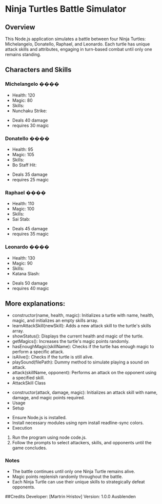 # Ninja Turtles Battle Simulator

## Overview

This Node.js application simulates a battle between four Ninja Turtles: Michelangelo, Donatello, Raphael, and Leonardo. Each turtle has unique attack skills and attributes, engaging in turn-based combat until only one remains standing.

## Characters and Skills

### Michelangelo ����

- Health: 120
- Magic: 80
- Skills:
- Nunchaku Strike:

* Deals 40 damage
* requires 30 magic

### Donatello ����

- Health: 95
- Magic: 105
- Skills:
- Bo Staff Hit:

* Deals 35 damage
* requires 25 magic

### Raphael ����

- Health: 110
- Magic: 100
- Skills:
- Sai Stab:

* Deals 45 damage
* requires 35 magic

### Leonardo ����

- Health: 130
- Magic: 90
- Skills:
- Katana Slash:

* Deals 50 damage
* requires 40 magic

## More explanations:

- constructor(name, health, magic): Initializes a turtle with name, health, magic, and initializes an empty skills array.
- learnAttackSkill(newSkill): Adds a new attack skill to the turtle's skills array.
- showStatus(): Displays the current health and magic of the turtle.
- getMagics(): Increases the turtle's magic points randomly.
- hasEnoughMagic(skillName): Checks if the turtle has enough magic to perform a specific attack.
- isAlive(): Checks if the turtle is still alive.
- playSound(filePath): Dummy method to simulate playing a sound on attack.
- attack(skillName, opponent): Performs an attack on the opponent using a specified skill.
- AttackSkill Class

* constructor(attack, damage, magic): Initializes an attack skill with name, damage, and magic points required.
* Usage
* Setup

- Ensure Node.js is installed.
- Install necessary modules using npm install readline-sync colors.
- Execution

1. Run the program using node code.js.
2. Follow the prompts to select attackers, skills, and opponents until the game concludes.

### Notes

- The battle continues until only one Ninja Turtle remains alive.
- Magic points replenish randomly throughout the battle.
- Each Ninja Turtle can use their unique skills to strategically defeat opponents.

##Credits
Developer: [Martrin Hristov]
Version: 1.0.0
Ausblenden



